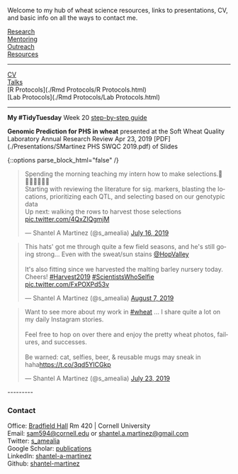 Welcome to my hub of wheat science resources, links to presentations, CV, and basic info on all the ways to contact me.  

 
[Research](./research.html)<br/>
[Mentoring](./mentoring.html)<br/>
[Outreach](./outreach.html)<br/>
[Resources](./resources.html)<br/>

---------
[CV](./CV.html)    
[Talks](./talks.html)  
[R Protocols](./Rmd Protocols/R Protocols.html)   
[Lab Protocols](./Rmd Protocols/Lab Protocols.html)    

---------

**My #TidyTuesday** Week 20 [step-by-step guide](https://nbviewer.jupyter.org/github/shantel-martinez/shantel-martinez.github.io/blob/master/Rmd%20Protocols/TidyTuesdayWk20.html)   

**Genomic Prediction for PHS in wheat** presented at the Soft Wheat Quality Laboratory Annual Research Review Apr 23, 2019 [PDF](./Presentations/SMartinez PHS SWQC 2019.pdf) of Slides   

{::options parse_block_html="false" /}

<blockquote class="twitter-tweet"><p lang="en" dir="ltr">Spending the morning teaching my intern how to make selections.🌾👩🏻‍🔬👩🏾‍🔬<br>Starting with reviewing the literature for sig. markers, blasting the locations, prioritizing each QTL, and selecting based on our genotypic data<br>Up next: walking the rows to harvest those selections <a href="https://t.co/4QxZIQgmjM">pic.twitter.com/4QxZIQgmjM</a></p>&mdash; Shantel A Martinez (@s_amealia) <a href="https://twitter.com/s_amealia/status/1151133168218660864?ref_src=twsrc%5Etfw">July 16, 2019</a></blockquote> <script async src="https://platform.twitter.com/widgets.js" charset="utf-8"></script>

<blockquote class="twitter-tweet"><p lang="en" dir="ltr">This hats&#39; got me through quite a few field seasons, and he&#39;s still going strong... Even with the sweat/sun stains <a href="https://twitter.com/HopValley?ref_src=twsrc%5Etfw">@HopValley</a> <br> <br>It&#39;s also fitting since we harvested the malting barley nursery today. Cheers! <a href="https://twitter.com/hashtag/Harvest2019?src=hash&amp;ref_src=twsrc%5Etfw">#Harvest2019</a> <a href="https://twitter.com/hashtag/ScientistsWhoSelfie?src=hash&amp;ref_src=twsrc%5Etfw">#ScientistsWhoSelfie</a> <a href="https://t.co/FxPOXPd53v">pic.twitter.com/FxPOXPd53v</a></p>&mdash; Shantel A Martinez (@s_amealia) <a href="https://twitter.com/s_amealia/status/1158924688766251008?ref_src=twsrc%5Etfw">August 7, 2019</a></blockquote> <script async src="https://platform.twitter.com/widgets.js" charset="utf-8"></script>

<blockquote class="twitter-tweet"><p lang="en" dir="ltr">Want to see more about my work in <a href="https://twitter.com/hashtag/wheat?src=hash&amp;ref_src=twsrc%5Etfw">#wheat</a> ... I share quite a lot on my daily Instagram stories. <br><br>Feel free to hop on over there and enjoy the pretty wheat photos, failures, and successes.<br><br>Be warned: cat, selfies, beer, &amp; reusable mugs may sneak in haha<a href="https://t.co/3qd5YICGkp">https://t.co/3qd5YICGkp</a></p>&mdash; Shantel A Martinez (@s_amealia) <a href="https://twitter.com/s_amealia/status/1153681265712930816?ref_src=twsrc%5Etfw">July 23, 2019</a></blockquote> <script async src="https://platform.twitter.com/widgets.js" charset="utf-8"></script>
---------

### Contact   
Office: [Bradfield Hall](https://goo.gl/maps/Yfk3XHpH1wk) Rm 420 | Cornell University   
Email: [sam594@cornell.edu](mailto:sam594@cornell.edu) or [shantel.a.martinez@gmail.com](mailto:shantel.a.martinez@gmail.com)   
Twitter: [s_amealia](https://twitter.com/s_amealia)    
Google Scholar: [publications](https://scholar.google.com/citations?user=70kEKNsAAAAJ&hl=en&oi=ao)   
LinkedIn: [shantel-a-martinez](https://www.linkedin.com/in/shantel-a-martinez/)    
Github: [shantel-martinez](https://github.com/shantel-martinez?tab=repositories)  
